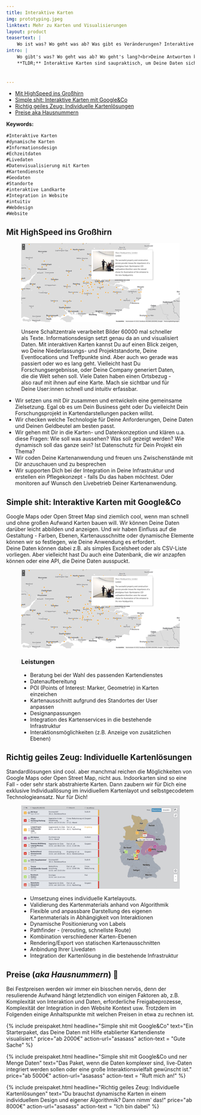 ```yaml
---
title: Interaktive Karten
img: prototyping.jpeg
linktext: Mehr zu Karten und Visualisierungen
layout: product
teasertext: |
    Wo ist was? Wo geht was ab? Was gibt es Veränderungen? Interaktive Kartendarstellungen sind interessant und hilfreich und vorallem schnell und intuitiv erfassbar. Komplexe Daten und Sachverhalte werden über die Visualisierung greibar. Egal, ob Sie sich für eine flexible Darstellung von eigenem Kartenmaterial oder die Anreicherung von öffentlichen Karten mit Ihren unternehmens-spezifische Datenpunkte entscheiden: Wir helfen gerne Ihre Daten sicht- und erfahrbar zu machen.
intro: |
    Wo gibt's was? Wo geht was ab? Wo geht's lang?<br>Deine Antworten kannst Du in spaßbefreite Texte packen, in öde Listen oder nerdige Tabellen, gähn... oder Du schicktst Deine Daten als visuellen Augenschmaus mit HighSpeed in den Cortex Deiner User:innen.<br><br>
    **TLDR;** Interaktive Karten sind saupraktisch, um Deine Daten sichtbar zu machen. Wir helfen Dir dabei. CTA


---
```


<section id="topic-list">
    <ul class="toc">
        <li><a href="#mit-highspeed-ins-grosshirn">Mit HighSpeed ins Großhirn</a></li>
        <li><a href="#interaktive-karten">Simple shit: Interaktive Karten mit Google&Co</a></li>
        <li><a href="#individuelle-karten">Richtig geiles Zeug: Individuelle Kartenlösungen</a></li>
        <li><a href="#preise">Preise aka Hausnummern</a></li>
    </ul>
    <div class="keywordlist limited-box" data-box-width="m">
        <strong>Keywords:</strong>

    #Interaktive Karten
    #dynamische Karten
    #Informationsdesign
    #Echzeitdaten
    #Livedaten 
    #Datenvisualisierung mit Karten
    #Kartendienste
    #Geodaten
    #Standorte
    #interaktive Landkarte
    #Integration in Website
    #intuitiv
    #Webdesign
    #Website

</div>
</section>
<section id="mit-highspeed-ins-grosshirn">
    <h2>Mit HighSpeed ins Großhirn</h2>
    <figure data-columns="2" class="smaltext">
        <img data-height="full" src="./images/erco-karten.jpg" alt="Interaktive und individuelle Karten">
        <figcaption>
            <div class="limited-box" data-box-width="m">
                <p>
                Unsere Schaltzentrale verarbeitet Bilder 60000 mal schneller als Texte. Informationsdesign setzt genau da an und visualisiert Daten. 
                Mit interaktiven Karten kannst Du auf einen Blick zeigen, wo Deine Niederlassungs- und Projektstandorte, Deine Eventlocations und Treffpunkte sind. Aber auch wo gerade was passiert oder wo es lang geht. Vielleicht hast Du Forschungsergebnisse, oder Deine Company generiert Daten, die die Welt sehen soll. Viele Daten haben einen Ortsbezug - also rauf mit ihnen auf eine Karte. Mach sie sichtbar und für Deine User:innen schnell und intuitiv erfassbar.
                </p>
            </div>
        </figcaption>
    </figure>
    <ul class="steps smalltext" data-box-width="l">
        <li>Wir setzen uns mit Dir zusammen und entwickeln eine gemeinsame Zielsetzung. Egal ob es um Dein Business geht oder Du vielleicht Dein Forschungsprojekt in Kartendarstellungen packen willst.</li>
        <li>Wir checken welche Technologie für Deine Anforderungen, Deine Daten und Deinen Geldbeutel am besten passt.</li>
        <li>Wir gehen mit Dir in die Karten- und Datenkonzeption und klären u.a. diese Fragen: Wie soll was aussehen? Was soll gezeigt werden? Wie dynamisch soll das ganze sein? Ist Datenschutz für Dein Projekt ein Thema?</li>
        <li>Wir coden Deine Kartenanwendung und freuen uns Zwischenstände mit Dir anzuschauen und zu besprechen</li>
        <li>Wir supporten Dich  bei der Integration in Deine Infrastruktur und erstellen ein Pflegekonzept - falls Du das haben möchtest. Oder  monitoren auf Wunsch den Livebetrieb Deiner Kartenanwendung.</li>
    </ul>
</section>

<section id="interaktive-karten">
    <h2>Simple shit: Interaktive Karten mit Google&Co</h2>
        <div class="limited-box" data-box-width="m">    
            <p>Google Maps oder Open Street Map sind ziemlich cool, wenn man schnell und ohne großen Aufwand Karten bauen will. Wir können Deine Daten darüber leicht abbilden und anzeigen. Und wir haben Einfluss auf die Gestaltung - Farben, Ebenen, Kartenausschnitte oder dynamische Elemente können wir so festlegen, wie Deine Anwendung es erfordert.<br>
            Deine Daten können dabei z.B. als simples Excelsheet oder als CSV-Liste vorliegen. Aber vielleicht hast Du auch eine Datenbank, die wir anzapfen können oder eine API, die Deine Daten ausspuckt.</p>
        </div>
        <figure data-columns="2" class="smalltext">
            <img src="./images/erco-karten.jpg" alt="Interaktive und individuelle Karten">
        <figcaption>
            <h3>Leistungen</h3>
            <ul>
                <li>Beratung bei der Wahl des passenden Kartendienstes</li>
                <li>Datenaufbereitung</li>
                <li>POI (Points of Interest: Marker, Geometrie) in Karten einzeichen</li>
                <li>Kartenausschnitt aufgrund des Standortes der User anpassen</li>
                <li>Designanpassungen</li>
                <li>Integration des Kartenservices in die bestehende Infrastruktur</li>
                <li>Interaktionsmöglichkeiten (z.B. Anzeige von zusätzlichen Ebenen)</li>
            </ul>
        </figcaption>
    </figure>
</section>

<section id="individuelle-karten">
    <h2>Richtig geiles Zeug: Individuelle Kartenlösungen</h2>
    <div class="limited-box" data-box-width="m">Standardlösungen sind cool. aber manchmal reichen die Möglichkeiten  von  Google Maps oder Open Street Map, nicht aus. Indoorkarten sind so eine Fall - oder sehr stark abstrahierte Karten. Dann zaubern wir für Dich eine exklusive Individuallösung im invidiuellem Kartenlayot und selbstgecodetem Technologieansatz. Nur für Dich!
    </div>
    <figure data-columns="2" class="smalltext">
        <img src="./images/stoerungskarte.jpg" alt="Interaktive und individuelle Karten">
        <figcaption>
            <ul>
                <li>Umsetzung eines individuelle Kartelayouts.</li>
                <li>Validierung des Kartenmaterials anhand von Algorithmik</li>
                <li>Flexible und anpassbare Darstellung des eigenen Kartenmaterials in Abhängigkeit von Interaktionen</li>
                <li>Dynamische Positionierung von Labels</li>
                <li>Pathfinder - (rerouting, schnellste Route)</li>
                <li>Kombination verschiedener Karten-Ebenen</li>
                <li>Rendering/Export von statischen Kartenausschnitten</li>
                <li>Anbindung Ihrer Livedaten</li>
                <li>Integration der Kartenlösung in die bestehende Infrastruktur</li>
            </ul>
        </figcaption>
    </figure>
</section>

<section class="is-light" id="preise">
    <h2>Preise (<i>aka Hausnummern</i>)  👻</h2>
    <p class="limited-box" data-box-width="m">Bei Festpreisen werden wir immer ein bisschen nervös, denn der resulierende Aufwand hängt letztendlich von einigen Faktoren ab, z.B. Komplexität von Interaktion und Daten, erforderliche Freigabeprozesse, Komplexität der Integration in den Website Kontext usw. Trotzdem im Folgenden einige Anhaltspunkte mit welchen Preisen in etwa zu rechnen ist.</p>
    <div class="grid limited-box" data-box-width="xl" data-col-width="xs" data-col-gap="s">

{% include preispaket.html 
    headline="Simple shit mit Google&Co" 
    text="Ein Starterpaket, das Deine Daten mit Hilfe etablierter Kartendienste visualisiert."
    price="ab 2000€"
    action-url="asasass" 
    action-text = "Gute Sache" %}

{% include preispaket.html 
    headline="Simple shit mit Google&Co und ner Menge Daten" 
    text="Das Paket, wenn die Daten komplexer sind, live-Daten integriert werden sollen oder eine große Interaktionsvielfalt gewünscht ist."
    price="ab 5000€"
    action-url="asasass" 
    action-text = "Ruft mich an!" %}

{% include preispaket.html 
    headline="Richtig geiles Zeug: Individuelle Kartenlösungen" 
    text="Du brauchst dynamische Karten in einem individuellem Design und eigener Algorithmik? Dann nimm' das!"
    price="ab 8000€"
    action-url="asasass" 
    action-text = "Ich bin dabei" %}
    </div>
</section>
